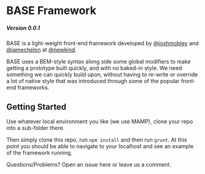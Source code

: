 # BASE Framework #

##### Version 0.0.1 #####

BASE is a light-weight front-end framework developed by [@joshmobley](https://twitter.com/joshmobley) and [@iamechelon](https://twitter.com/iameschelon) at [@newkind](http://newkind.com).

BASE uses a BEM-style syntax along side some global modifiers to make getting a prototype built quickly, and with no baked-in style. We need something we can quickly build upon, without having to re-write or override a lot of native style that was introduced through some of the popular front-end frameworks.

## Getting Started ##

Use whatever local environment you like (we use MAMP), clone your repo into a sub-folder there.

Then simply clone this repo, run `npm install` and then run `grunt`. At this point you should be able to navigate to your localhost and see an example of the framework running.

Questions/Problems? Open an issue here or leave us a comment.